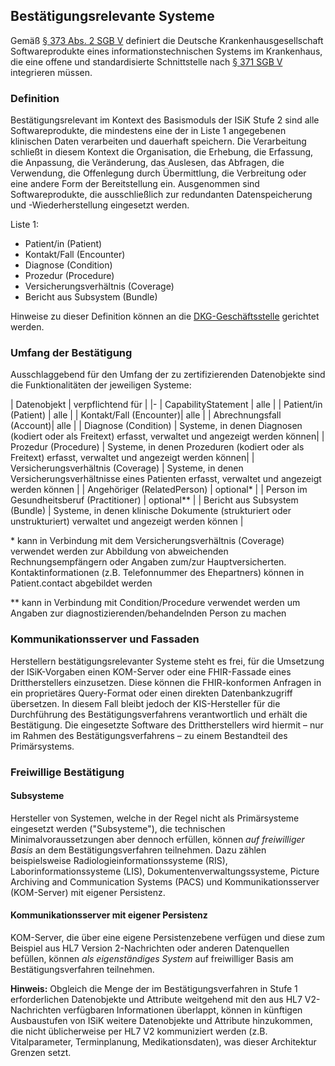## Bestätigungsrelevante Systeme

Gemäß [§ 373 Abs. 2 SGB V](http://www.gesetze-im-internet.de/sgb_5/__373.html) definiert die Deutsche Krankenhausgesellschaft
Softwareprodukte eines informationstechnischen Systems im Krankenhaus, die eine offene und standardisierte Schnittstelle nach [§ 371 SGB V](http://www.gesetze-im-internet.de/sgb_5/__371.html)
integrieren müssen. 

### Definition
Bestätigungsrelevant im Kontext des Basismoduls der ISiK Stufe 2 sind alle Softwareprodukte, die mindestens eine der in Liste 1 angegebenen klinischen Daten verarbeiten und dauerhaft speichern. Die Verarbeitung schließt in diesem Kontext die Organisation, die Erhebung, die Erfassung, die Anpassung, die Veränderung, das Auslesen, das Abfragen, die Verwendung, die Offenlegung durch Übermittlung, die Verbreitung oder eine andere Form der Bereitstellung ein. Ausgenommen sind Softwareprodukte, die ausschließlich zur redundanten Datenspeicherung und -Wiederherstellung eingesetzt werden.

Liste 1:

- Patient/in (Patient)
- Kontakt/Fall (Encounter)
- Diagnose (Condition)
- Prozedur (Procedure)
- Versicherungsverhältnis (Coverage)
- Bericht aus Subsystem (Bundle)

Hinweise zu dieser Definition können an die [DKG-Geschäftsstelle](https://www.dkgev.de/dkg/verband-auf-einen-blick/geschaeftsstelle/) gerichtet werden.

### Umfang der Bestätigung
Ausschlaggebend für den Umfang der zu zertifizierenden Datenobjekte sind die Funktionalitäten der jeweiligen Systeme:

| Datenobjekt | verpflichtend für | 
|-
| CapabilityStatement | alle | 
| Patient/in (Patient) | alle |
| Kontakt/Fall (Encounter)| alle |
| Abrechnungsfall (Account)| alle |
| Diagnose (Condition) | Systeme, in denen Diagnosen (kodiert oder als Freitext) erfasst, verwaltet und angezeigt werden können|
| Prozedur (Procedure) | Systeme, in denen Prozeduren (kodiert oder als Freitext) erfasst, verwaltet und angezeigt werden können| 
| Versicherungsverhältnis (Coverage) | Systeme, in denen Versicherungsverhältnisse eines Patienten erfasst, verwaltet und angezeigt werden können | 
| Angehöriger (RelatedPerson) | optional* |
| Person im Gesundheitsberuf (Practitioner) | optional** |
| Bericht aus Subsystem (Bundle) | Systeme, in denen klinische Dokumente (strukturiert oder unstrukturiert) verwaltet und angezeigt werden können |

 \* kann in Verbindung mit dem Versicherungsverhältnis (Coverage) verwendet werden zur Abbildung von abweichenden Rechnungsempfängern oder Angaben zum/zur Hauptversicherten. Kontaktinformationen (z.B. Telefonnummer des Ehepartners) können in Patient.contact abgebildet werden
 
 \** kann in Verbindung mit Condition/Procedure verwendet werden um Angaben zur diagnostizierenden/behandelnden Person zu machen

### Kommunikationsserver und Fassaden
Herstellern bestätigungsrelevanter Systeme steht es frei, für die Umsetzung der ISiK-Vorgaben einen KOM-Server oder eine FHIR-Fassade eines Drittherstellers einzusetzen. Diese können die FHIR-konformen Anfragen in ein proprietäres Query-Format oder einen direkten Datenbankzugriff übersetzen. In diesem Fall bleibt jedoch der KIS-Hersteller für die Durchführung des Bestätigungsverfahrens verantwortlich und erhält die Bestätigung. Die eingesetzte Software des Drittherstellers wird hiermit – nur im Rahmen des Bestätigungsverfahrens – zu einem Bestandteil des Primärsystems.

### Freiwillige Bestätigung

#### Subsysteme
Hersteller von Systemen, welche in der Regel nicht als Primärsysteme eingesetzt werden ("Subsysteme"), die technischen Minimalvoraussetzungen aber dennoch erfüllen, können *auf freiwilliger Basis* an dem Bestätigungsverfahren teilnehmen. Dazu zählen beispielsweise Radiologieinformationssysteme (RIS), Laborinformationssysteme (LIS), Dokumentenverwaltungssysteme, Picture Archiving and Communication Systems (PACS) und Kommunikationsserver (KOM-Server) mit eigener Persistenz.


#### Kommunikationsserver mit eigener Persistenz
KOM-Server, die über eine eigene Persistenzebene verfügen und diese zum Beispiel aus HL7 Version 2-Nachrichten oder anderen Datenquellen befüllen, können *als eigenständiges System* auf freiwilliger Basis am Bestätigungsverfahren teilnehmen.

**Hinweis:** Obgleich die Menge der im Bestätigungsverfahren in Stufe 1 erforderlichen Datenobjekte und Attribute weitgehend mit den aus HL7 V2-Nachrichten verfügbaren Informationen überlappt, können in künftigen Ausbaustufen von ISiK weitere Datenobjekte und Attribute hinzukommen, die nicht üblicherweise per HL7 V2 kommuniziert werden (z.B. Vitalparameter, Terminplanung, Medikationsdaten), was dieser Architektur Grenzen setzt.

